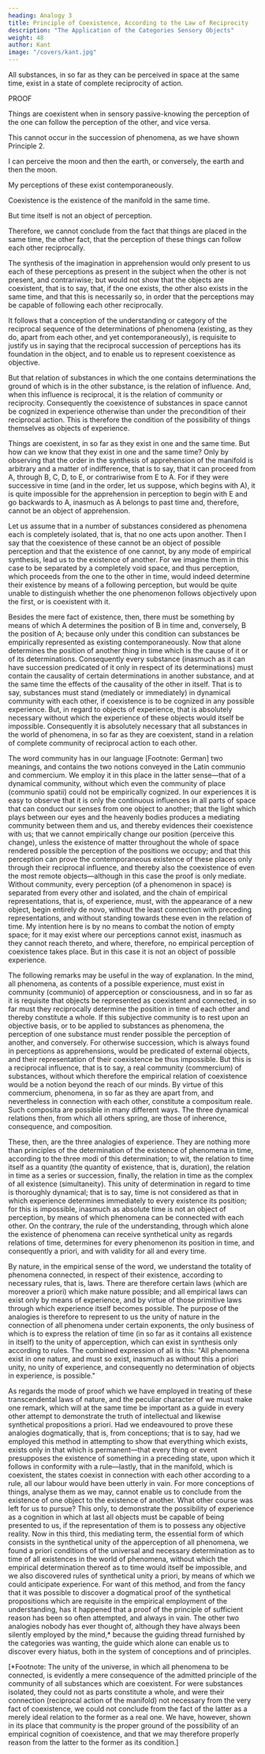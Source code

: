 ```yaml
---
heading: Analogy 3
title: Principle of Coexistence, According to the Law of Reciprocity
description: "The Application of the Categories Sensory Objects"
weight: 48
author: Kant
image: "/covers/kant.jpg"
---
```



<!--C. THIRD ANALOGY  Principle of Coexistence, According to the Law of Reciprocity or Community. -->

All substances, in so far as they can be perceived in space at the same time, exist in a state of complete reciprocity of action.

PROOF

Things are coexistent when in sensory passive-knowing the perception of the one can follow the perception of the other, and vice versa.

This cannot occur in the succession of phenomena, as we have shown Principle 2.

I can perceive the moon and then the earth, or conversely, the earth and then the moon.

My perceptions of these exist contemporaneously.

Coexistence is the existence of the manifold in the same time.

But time itself is not an object of perception. 

Therefore, we cannot conclude from the fact that things are placed in the same time, the other fact, that the perception of these things can follow each other reciprocally.

The synthesis of the imagination in apprehension would only present to us each of these perceptions as present in the subject when the other is not present, and contrariwise; but would not show that the objects are coexistent, that is to say, that, if the one exists, the other also exists in the same time, and that this is necessarily so, in order that the perceptions may be capable of following each other reciprocally. 

It follows that a conception of the understanding or category of the reciprocal sequence of the determinations of phenomena (existing, as they do, apart from each other, and yet contemporaneously), is requisite to justify us in saying that the reciprocal succession of perceptions has its foundation in the object, and to enable us to represent coexistence as objective.

But that relation of substances in which the one contains determinations the ground of which is in the other substance, is the relation of influence. And, when this influence is reciprocal, it is the relation of community or reciprocity. Consequently the coexistence of substances in space cannot be cognized in experience otherwise than under the precondition of their reciprocal action. This is therefore the condition of the possibility of things themselves as objects of experience.

Things are coexistent, in so far as they exist in one and the same time. But how can we know that they exist in one and the same time? Only by observing that the order in the synthesis of apprehension of the manifold is arbitrary and a matter of indifference, that is to say, that it can proceed from A, through B, C, D, to E, or contrariwise from E to A. For if they were successive in time (and in the order, let us suppose, which begins with A), it is quite impossible for the apprehension in perception to begin with E and go backwards to A, inasmuch as A belongs to past time and, therefore, cannot be an object of apprehension.

Let us assume that in a number of substances considered as phenomena each is completely isolated, that is, that no one acts upon another. Then I say that the coexistence of these cannot be an object of possible perception and that the existence of one cannot, by any mode of empirical synthesis, lead us to the existence of another. For we imagine them in this case to be separated by a completely void space, and thus perception, which proceeds from the one to the other in time, would indeed determine their existence by means of a following perception, but would be quite unable to distinguish whether the one phenomenon follows objectively upon the first, or is coexistent with it.

Besides the mere fact of existence, then, there must be something by means of which A determines the position of B in time and, conversely, B the position of A; because only under this condition can substances be empirically represented as existing contemporaneously. Now that alone determines the position of another thing in time which is the cause of it or of its determinations. Consequently every substance (inasmuch as it can have succession predicated of it only in respect of its determinations) must contain the causality of certain determinations in another substance, and at the same time the effects of the causality of the other in itself. That is to say, substances must stand (mediately or immediately) in dynamical community with each other, if coexistence is to be cognized in any possible experience. But, in regard to objects of experience, that is absolutely necessary without which the experience of these objects would itself be impossible. Consequently it is absolutely necessary that all substances in the world of phenomena, in so far as they are coexistent, stand in a relation of complete community of reciprocal action to each other.

The word community has in our language [Footnote: German] two meanings, and contains the two notions conveyed in the Latin communio and commercium. We employ it in this place in the latter sense—that of a dynamical community, without which even the community of place (communio spatii) could not be empirically cognized. In our experiences it is easy to observe that it is only the continuous influences in all parts of space that can conduct our senses from one object to another; that the light which plays between our eyes and the heavenly bodies produces a mediating community between them and us, and thereby evidences their coexistence with us; that we cannot empirically change our position (perceive this change), unless the existence of matter throughout the whole of space rendered possible the perception of the positions we occupy; and that this perception can prove the contemporaneous existence of these places only through their reciprocal influence, and thereby also the coexistence of even the most remote objects—although in this case the proof is only mediate. Without community, every perception (of a phenomenon in space) is separated from every other and isolated, and the chain of empirical representations, that is, of experience, must, with the appearance of a new object, begin entirely de novo, without the least connection with preceding representations, and without standing towards these even in the relation of time. My intention here is by no means to combat the notion of empty space; for it may exist where our perceptions cannot exist, inasmuch as they cannot reach thereto, and where, therefore, no empirical perception of coexistence takes place. But in this case it is not an object of possible experience.

The following remarks may be useful in the way of explanation. In the mind, all phenomena, as contents of a possible experience, must exist in community (communio) of apperception or consciousness, and in so far as it is requisite that objects be represented as coexistent and connected, in so far must they reciprocally determine the position in time of each other and thereby constitute a whole. If this subjective community is to rest upon an objective basis, or to be applied to substances as phenomena, the perception of one substance must render possible the perception of another, and conversely. For otherwise succession, which is always found in perceptions as apprehensions, would be predicated of external objects, and their representation of their coexistence be thus impossible. But this is a reciprocal influence, that is to say, a real community (commercium) of substances, without which therefore the empirical relation of coexistence would be a notion beyond the reach of our minds. By virtue of this commercium, phenomena, in so far as they are apart from, and nevertheless in connection with each other, constitute a compositum reale. Such composita are possible in many different ways. The three dynamical relations then, from which all others spring, are those of inherence, consequence, and composition.

These, then, are the three analogies of experience. They are nothing more than principles of the determination of the existence of phenomena in time, according to the three modi of this determination; to wit, the relation to time itself as a quantity (the quantity of existence, that is, duration), the relation in time as a series or succession, finally, the relation in time as the complex of all existence (simultaneity). This unity of determination in regard to time is thoroughly dynamical; that is to say, time is not considered as that in which experience determines immediately to every existence its position; for this is impossible, inasmuch as absolute time is not an object of perception, by means of which phenomena can be connected with each other. On the contrary, the rule of the understanding, through which alone the existence of phenomena can receive synthetical unity as regards relations of time, determines for every phenomenon its position in time, and consequently a priori, and with validity for all and every time.

By nature, in the empirical sense of the word, we understand the totality of phenomena connected, in respect of their existence, according to necessary rules, that is, laws. There are therefore certain laws (which are moreover a priori) which make nature possible; and all empirical laws can exist only by means of experience, and by virtue of those primitive laws through which experience itself becomes possible. The purpose of the analogies is therefore to represent to us the unity of nature in the connection of all phenomena under certain exponents, the only business of which is to express the relation of time (in so far as it contains all existence in itself) to the unity of apperception, which can exist in synthesis only according to rules. The combined expression of all is this: "All phenomena exist in one nature, and must so exist, inasmuch as without this a priori unity, no unity of experience, and consequently no determination of objects in experience, is possible."

As regards the mode of proof which we have employed in treating of these transcendental laws of nature, and the peculiar character of we must make one remark, which will at the same time be important as a guide in every other attempt to demonstrate the truth of intellectual and likewise synthetical propositions a priori. Had we endeavoured to prove these analogies dogmatically, that is, from conceptions; that is to say, had we employed this method in attempting to show that everything which exists, exists only in that which is permanent—that every thing or event presupposes the existence of something in a preceding state, upon which it follows in conformity with a rule—lastly, that in the manifold, which is coexistent, the states coexist in connection with each other according to a rule, all our labour would have been utterly in vain. For more conceptions of things, analyse them as we may, cannot enable us to conclude from the existence of one object to the existence of another. What other course was left for us to pursue? This only, to demonstrate the possibility of experience as a cognition in which at last all objects must be capable of being presented to us, if the representation of them is to possess any objective reality. Now in this third, this mediating term, the essential form of which consists in the synthetical unity of the apperception of all phenomena, we found a priori conditions of the universal and necessary determination as to time of all existences in the world of phenomena, without which the empirical determination thereof as to time would itself be impossible, and we also discovered rules of synthetical unity a priori, by means of which we could anticipate experience. For want of this method, and from the fancy that it was possible to discover a dogmatical proof of the synthetical propositions which are requisite in the empirical employment of the understanding, has it happened that a proof of the principle of sufficient reason has been so often attempted, and always in vain. The other two analogies nobody has ever thought of, although they have always been silently employed by the mind,* because the guiding thread furnished by the categories was wanting, the guide which alone can enable us to discover every hiatus, both in the system of conceptions and of principles.

   [*Footnote: The unity of the universe, in which all phenomena to be
connected, is evidently a mere consequence of the admitted principle
of the community of all substances which are coexistent. For were
substances isolated, they could not as parts constitute a whole, and
were their connection (reciprocal action of the manifold) not necessary
from the very fact of coexistence, we could not conclude from the fact
of the latter as a merely ideal relation to the former as a real one. We
have, however, shown in its place that community is the proper ground
of the possibility of an empirical cognition of coexistence, and that
we may therefore properly reason from the latter to the former as its
condition.]




